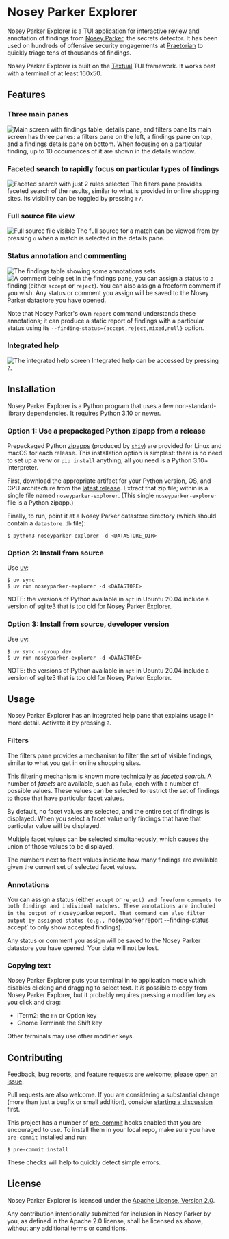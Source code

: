 # Nosey Parker Explorer

Nosey Parker Explorer is a TUI application for interactive review and annotation of findings from [Nosey Parker](https://github.com/praetorian-inc/noseyparker), the secrets detector.
It has been used on hundreds of offensive security engagements at [Praetorian](https://praetorian.com) to quickly triage tens of thousands of findings.

Nosey Parker Explorer is built on the [Textual](https://github.com/Textualize/textual) TUI framework.
It works best with a terminal of at least 160x50.


## Features

### Three main panes
![Main screen with findings table, details pane, and filters pane](https://github.com/praetorian-inc/noseyparkerexplorer/blob/32e9133600c79eee53cd9000e37b71792e555fdd/docs/img/main-screen.png?raw=true)
Its main screen has three panes: a filters pane on the left, a findings pane on top, and a findings details pane on bottom.
When focusing on a particular finding, up to 10 occurrences of it are shown in the details window.

### Faceted search to rapidly focus on particular types of findings
![Faceted search with just 2 rules selected](https://github.com/praetorian-inc/noseyparkerexplorer/blob/32e9133600c79eee53cd9000e37b71792e555fdd/docs/img/faceted-search-1.png?raw=true)
The filters pane provides faceted search of the results, similar to what is provided in online shopping sites.
Its visibility can be toggled by pressing `F7`.

### Full source file view
![Full source file visible](https://github.com/praetorian-inc/noseyparkerexplorer/blob/32e9133600c79eee53cd9000e37b71792e555fdd/docs/img/source-view.png?raw=true)
The full source for a match can be viewed from by pressing `o` when a match is selected in the details pane.

### Status annotation and commenting
![The findings table showing some annotations sets](https://github.com/praetorian-inc/noseyparkerexplorer/blob/32e9133600c79eee53cd9000e37b71792e555fdd/docs/img/hidden-facets-annotations.png?raw=true)
![A comment being set](https://github.com/praetorian-inc/noseyparkerexplorer/blob/32e9133600c79eee53cd9000e37b71792e555fdd/docs/img/commenting.png?raw=true)
In the findings pane, you can assign a status to a finding (either `accept` or `reject`).
You can also assign a freeform comment if you wish.
Any status or comment you assign will be saved to the Nosey Parker datastore you have opened.

Note that Nosey Parker's own `report` command understands these annotations; it can produce a static report of findings with a particular status using its `--finding-status={accept,reject,mixed,null}` option.

### Integrated help
![The integrated help screen](https://github.com/praetorian-inc/noseyparkerexplorer/blob/32e9133600c79eee53cd9000e37b71792e555fdd/docs/img/integrated-help.png?raw=true)
Integrated help can be accessed by pressing `?`.


## Installation

Nosey Parker Explorer is a Python program that uses a few non-standard-library dependencies.
It requires Python 3.10 or newer.

### Option 1: Use a prepackaged Python zipapp from a release

Prepackaged Python [zipapps](https://docs.python.org/3/library/zipapp.html) (produced by [`shiv`](https://github.com/linkedin/shiv)) are provided for Linux and macOS for each release.
This installation option is simplest: there is no need to set up a venv or `pip install` anything; all you need is a Python 3.10+ interpreter.

First, download the appropriate artifact for your Python version, OS, and CPU architecture from the [latest release](https://github.com/praetorian-inc/noseyparkerexplorer/releases/latest).
Extract that zip file; within is a single file named `noseyparker-explorer`.
(This single `noseyparker-explorer` file is a Python zipapp.)

Finally, to run, point it at a Nosey Parker datastore directory (which should contain a `datastore.db` file):
```
$ python3 noseyparker-explorer -d <DATASTORE_DIR>
```

### Option 2: Install from source

Use [uv](https://docs.astral.sh/uv):
```
$ uv sync
$ uv run noseyparker-explorer -d <DATASTORE>
```

NOTE: the versions of Python available in `apt` in Ubuntu 20.04 include a version of sqlite3 that is too old for Nosey Parker Explorer.


### Option 3: Install from source, developer version

Use [uv](https://docs.astral.sh/uv):
```
$ uv sync --group dev
$ uv run noseyparker-explorer -d <DATASTORE>
```

NOTE: the versions of Python available in `apt` in Ubuntu 20.04 include a version of sqlite3 that is too old for Nosey Parker Explorer.

## Usage

Nosey Parker Explorer has an integrated help pane that explains usage in more detail.
Activate it by pressing `?`.

### Filters

The filters pane provides a mechanism to filter the set of visible findings, similar to what you get in online shopping sites.

This filtering mechanism is known more technically as _faceted search_.
A number of _facets_ are available, such as `Rule`, each with a number of possible values.
These values can be selected to restrict the set of findings to those that have particular facet values.

By default, no facet values are selected, and the entire set of findings is displayed.
When you select a facet value only findings that have that particular value will be displayed.

Multiple facet values can be selected simultaneously, which causes the union of those values to be displayed.

The numbers next to facet values indicate how many findings are available given the current set of selected facet values.

### Annotations

You can assign a status (either `accept` or `reject) and freeform comments to both findings and individual matches.
These annotations are included in the output of `noseyparker report`.
That command can also filter output by assigned status (e.g., `noseyparker report --finding-status accept` to only show accepted findings).

Any status or comment you assign will be saved to the Nosey Parker datastore you have opened.
Your data will not be lost.

### Copying text

Nosey Parker Explorer puts your terminal in to application mode which disables clicking and dragging to select text.
It _is_ possible to copy from Nosey Parker Explorer, but it probably requires pressing a modifier key as you click and drag:

- iTerm2: the `Fn` or Option key
- Gnome Terminal: the Shift key

Other terminals may use other modifier keys.


## Contributing

Feedback, bug reports, and feature requests are welcome; please [open an issue](https://github.com/praetorian-inc/noseyparkerexplorer/issues/new/choose).

Pull requests are also welcome.
If you are considering a substantial change (more than just a bugfix or small addition), consider [starting a discussion](https://github.com/praetorian-inc/noseyparkerexplorer/discussions/new/choose) first.

This project has a number of [pre-commit](https://pre-commit.com/) hooks enabled that you are encouraged to use.
To install them in your local repo, make sure you have `pre-commit` installed and run:
```
$ pre-commit install
```
These checks will help to quickly detect simple errors.


## License

Nosey Parker Explorer is licensed under the [Apache License, Version 2.0](LICENSE).

Any contribution intentionally submitted for inclusion in Nosey Parker by you, as defined in the Apache 2.0 license, shall be licensed as above, without any additional terms or conditions.
